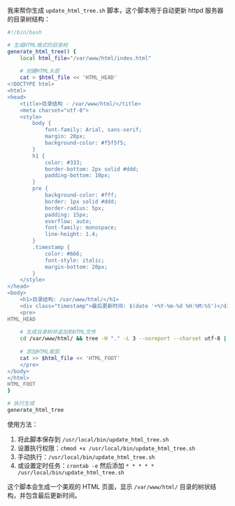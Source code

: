我来帮你生成 `update_html_tree.sh` 脚本，这个脚本用于自动更新 httpd 服务器的目录树结构：

```bash:/Users/www.redelego.cn/CentosTools_20250324/src/security/Centos/httpd/update_html_tree.sh
#!/bin/bash

# 生成HTML格式的目录树
generate_html_tree() {
    local html_file="/var/www/html/index.html"
    
    # 创建HTML头部
    cat > $html_file << 'HTML_HEAD'
<!DOCTYPE html>
<html>
<head>
    <title>目录结构 - /var/www/html/</title>
    <meta charset="utf-8">
    <style>
        body {
            font-family: Arial, sans-serif;
            margin: 20px;
            background-color: #f5f5f5;
        }
        h1 {
            color: #333;
            border-bottom: 2px solid #ddd;
            padding-bottom: 10px;
        }
        pre {
            background-color: #fff;
            border: 1px solid #ddd;
            border-radius: 5px;
            padding: 15px;
            overflow: auto;
            font-family: monospace;
            line-height: 1.4;
        }
        .timestamp {
            color: #666;
            font-style: italic;
            margin-bottom: 20px;
        }
    </style>
</head>
<body>
    <h1>目录结构: /var/www/html/</h1>
    <div class="timestamp">最后更新时间: $(date '+%Y-%m-%d %H:%M:%S')</div>
    <pre>
HTML_HEAD
    
    # 生成目录树并追加到HTML文件
    cd /var/www/html/ && tree -H "." -L 3 --noreport --charset utf-8 | tail -n +2 >> $html_file
    
    # 添加HTML尾部
    cat >> $html_file << 'HTML_FOOT'
    </pre>
</body>
</html>
HTML_FOOT
}

# 执行生成
generate_html_tree
```

使用方法：
1. 将此脚本保存到 `/usr/local/bin/update_html_tree.sh`
2. 设置执行权限：`chmod +x /usr/local/bin/update_html_tree.sh`
3. 手动执行：`/usr/local/bin/update_html_tree.sh`
4. 或设置定时任务：`crontab -e` 然后添加 `* * * * * /usr/local/bin/update_html_tree.sh`

这个脚本会生成一个美观的 HTML 页面，显示 `/var/www/html/` 目录的树状结构，并包含最后更新时间。